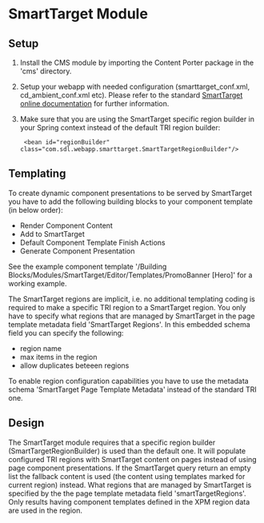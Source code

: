 SmartTarget Module
========================

## Setup

1. Install the CMS module by importing the Content Porter package in the 'cms' directory.
2. Setup your webapp with needed configuration (smarttarget_conf.xml, cd_ambient_conf.xml etc). Please refer to the standard [SmartTarget online documentation](http://docs.sdl.com/LiveContent/web/pub.xql?c=t&action=home&pub=SDL_SmartTarget_2014_SP1-v1&lang=en-US) for further information.
3. Make sure that you are using the SmartTarget specific region builder in your Spring context instead of the default TRI region builder:

        <bean id="regionBuilder" class="com.sdl.webapp.smarttarget.SmartTargetRegionBuilder"/>


## Templating

To create dynamic component presentations to be served by SmartTarget you have to add the following building blocks to your component template (in below order):

* Render Component Content
* Add to SmartTarget
* Default Component Template Finish Actions
* Generate Component Presentation

See the example component template '/Building Blocks/Modules/SmartTarget/Editor/Templates/PromoBanner [Hero]' for a working example.

The SmartTarget regions are implicit, i.e. no additional templating coding is required to make a specific TRI region to a SmartTarget region.
You only have to specify what regions that are managed by SmartTarget in the page template metadata field 'SmartTarget Regions'. In this embedded schema field you can specify the following:

* region name
* max items in the region
* allow duplicates beteeen regions

To enable region configuration capabilities you have to use the metadata schema 'SmartTarget Page Template Metadata' instead of the standard TRI one.

## Design

The SmartTarget module requires that a specific region builder (SmartTargetRegionBuilder) is used than the default one. It will populate configured TRI regions with SmartTarget content on pages instead of using page component presentations.
If the SmartTarget query return an empty list the fallback content is used (the content using templates marked for current region) instead.
What regions that are managed by SmartTarget is specified by the the page template metadata field 'smartTargetRegions'.
Only results having component templates defined in the XPM region data are used in the region.
